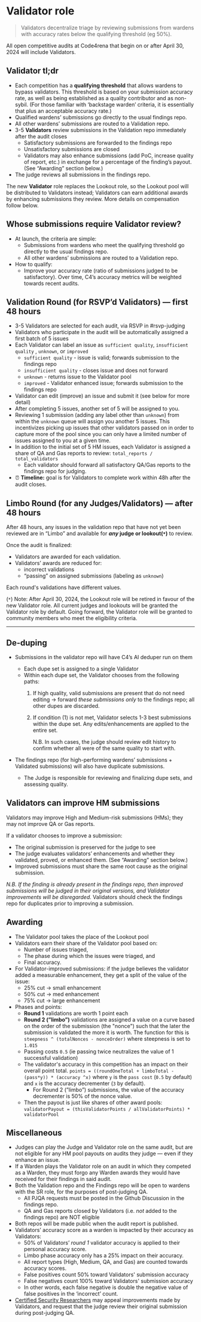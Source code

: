 # Validator role

> Validators decentralize triage by reviewing submissions from wardens with accuracy rates below the qualifying threshold (eg 50%).
> 

All open competitive audits at Code4rena that begin on or after April 30, 2024 will include Validators.

## Validator tl;dr

- Each competition has a **qualifying threshold** that allows wardens to bypass validators. This threshold is based on your submission accuracy rate, as well as being established as a quality contributor and as non-sybil. (For those familiar with ‘backstage warden’ criteria, it is essentially that plus an acceptable accuracy rate.)
- Qualified wardens’ submissions go directly to the usual findings repo.
- All other wardens’ submissions are routed to a Validation repo.
- 3-5 **Validators** review submissions in the Validation repo immediately after the audit closes
    - Satisfactory submissions are forwarded to the findings repo
    - Unsatisfactory submissions are closed
    - Validators may also enhance submissions (add PoC, increase quality of report, etc.) in exchange for a percentage of the finding’s payout. (See “Awarding” section below.)
- The judge reviews all submissions in the findings repo.

The new **Validator** role replaces the Lookout role, so the Lookout pool will be distributed to Validators instead; Validators can earn additional awards by enhancing submissions they review. More details on compensation follow below. 

## Whose submissions require Validator review?

- At launch, the criteria are simple:
    - Submissions from wardens who meet the qualifying threshold go directly to the usual findings repo.
    - All other wardens’ submissions are routed to a Validation repo.
- How to qualify:
    - Improve your accuracy rate (ratio of submissions judged to be satisfactory). Over time, C4’s accuracy metrics will be weighted towards recent audits.

## Validation Round (for RSVP’d Validators) — first 48 hours

- 3-5 Validators are selected for each audit, via RSVP in #rsvp-judging
- Validators who participate in the audit will be automatically assigned a first batch of 5 issues
- Each Validator can label an issue as `sufficient quality`, `insufficient quality` , `unknown`, or `improved`
    - `sufficient quality` - issue is valid; forwards submission to the findings repo
    - `insufficient quality` - closes issue and does not forward
    - `unknown` - returns issue to the Validator pool
    - `improved` - Validator enhanced issue; forwards submission to the findings repo
- Validator can edit (improve) an issue and submit it (see below for more detail)
- After completing 5 issues, another set of 5 will be assigned to you.
- Reviewing 1 submission (adding any label other than `unknown`) from within the `unknown` queue will assign you another 5 issues. This incentivizes picking up issues that other validators passed on in order to capture more of the pool since you can only have a limited number of issues assigned to you at a given time.
- In addition to the initial set of 5 HM issues, each Validator is assigned a share of QA and Gas reports to review: `total_reports / total_validators`
    - Each validator should forward all satisfactory QA/Gas reports to the findings repo for judging.
- ⏰ **Timeline:** goal is for Validators to complete work within 48h after the audit closes.

## Limbo Round (for any Judges/Validators) — after 48 hours

After 48 hours, any issues in the validation repo that have not yet been reviewed are in “Limbo” and available for ***any* judge or lookout(`*`)** to review. 

Once the audit is finalized: 

- Validators are awarded for each validation.
- Validators’ awards are reduced for:
    - incorrect validations
    - “passing” on assigned submissions (labeling as `unknown`)

Each round's validations have different values.

(`*`) Note: After April 30, 2024, the Lookout role will be retired in favour of the new Validator role. All current judges and lookouts will be granted the Validator role by default. Going forward, the Validator role will be granted to community members who meet the eligibility criteria. 

---

## De-duping

- Submissions in the validator repo will have C4’s AI deduper run on them
    - Each dupe set is assigned to a single Validator
    - Within each dupe set, the Validator chooses from the following paths:
        1. If high quality, valid submissions are present that do not need editing → forward *these submissions only* to the findings repo; all other dupes are discarded. 
        2. If condition (1) is not met, Validator selects 1-3 best submissions within the dupe set. Any edits/enhancements are applied to the entire set. 
            
            N.B. In such cases, the judge should review edit history to confirm whether all were of the same quality to start with.
            
- The findings repo (for high-performing wardens’ submissions + Validated submissions) will also have duplicate submissions.
    - The Judge is responsible for reviewing and finalizing dupe sets, and assessing quality.

## Validators can improve HM submissions

Validators may improve High and Medium-risk submissions (HMs); they may not improve QA or Gas reports.

If a validator chooses to improve a submission:

- The original submission is preserved for the judge to see
- The judge evaluates validators’ enhancements and whether they validated, proved, or enhanced them. (See “Awarding” section below.)
- Improved submissions must share the same root cause as the original submission.

*N.B. If the finding is already present in the findings repo, then improved submissions will be judged in their original versions, and Validator improvements will be disregarded.* Validators should check the findings repo for duplicates prior to improving a submission.

## Awarding

- The Validator pool takes the place of the Lookout pool
- Validators earn their share of the Validator pool based on:
    - Number of issues triaged,
    - The phase during which the issues were triaged, and
    - Final accuracy.
- For Validator-improved submissions:  if the judge believes the validator added a measurable enhancement, they get a split of the value of the issue:
    - 25% cut → small enhancement
    - 50% cut → med enhancement
    - 75% cut → large enhancement
- Phases and points:
    - **Round 1** validations are worth 1 point each
    - **Round 2 (”limbo”)** validations are assigned a value on a curve based on the order of the submission (the "nonce") such that the later the submission is validated the more it is worth. The function for this is `steepness ^ (totalNonces - nonceOrder)` where steepness is set to `1.015`
    - Passing costs `0.5` (ie passing twice neutralizes the value of 1 successful validation)
    - The validator's accuracy in this competition has an impact on their overall point total. `points = ((roundOneTotal + limboTotal - (pass*y)) * (accuracy ^x)` where `y` is the `pass cost` (`0.5` by default) and `x` is the accuracy decrementer (`3` by default).
        - For Round 2 (”limbo”) submissions, the value of the accuracy decrementer is 50% of the nonce value.
    - Then the payout is just like shares of other award pools: `validatorPayout = (thisValidatorPoints / allValidatorPoints) * validatorPool`

## Miscellaneous

- Judges can play the Judge and Validator role on the same audit, but are not eligible for any HM pool payouts on audits they judge — even if they enhance an issue.
- If a Warden plays the Validator role on an audit in which they competed as a Warden, they must forgo any Warden awards they would have received for their findings in said audit.
- Both the Validation repo and the Findings repo will be open to wardens with the SR role, for the purposes of post-judging QA.
    - All PJQA requests must be posted in the Github Discussion in the findings repo.
    - QA and Gas reports closed by Validators (i.e. *not* added to the findings repo) are NOT eligible 
- Both repos will be made public when the audit report is published.
- Validators’ accuracy score as a warden is impacted by their accuracy as Validators:
    - 50% of Validators’ *round 1* validator accuracy is applied to their personal accuracy score.
    - Limbo phase accuracy only has a 25% impact on their accuracy.
    - All report types (High, Medium, QA, and Gas) are counted towards accuracy scores.
    - False positives count 50% toward Validators' submission accuracy
    - False negatives count 100% toward Validators' submission accuracy
    - In other words, each false negative is double the negative value of false positives in the ‘incorrect’ count.
- [Certified Security Researchers](../certified-contributors/sr-backstage-wardens.md) may appeal improvements made by Validators, and request that the judge review their original submission during post-judging QA.
